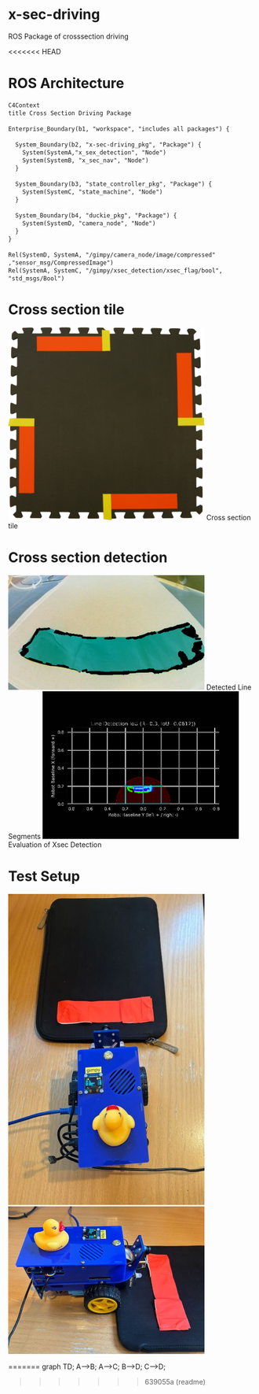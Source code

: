 # x-sec-driving
ROS Package of crosssection driving


<<<<<<< HEAD
# ROS Architecture
```mermaid
C4Context
title Cross Section Driving Package

Enterprise_Boundary(b1, "workspace", "includes all packages") {

  System_Boundary(b2, "x-sec-driving_pkg", "Package") {
    System(SystemA,"x_sex_detection", "Node")
    System(SystemB, "x_sec_nav", "Node")
  }

  System_Boundary(b3, "state_controller_pkg", "Package") {
    System(SystemC, "state_machine", "Node")
  }

  System_Boundary(b4, "duckie_pkg", "Package") {
    System(SystemD, "camera_node", "Node")
  }
}

Rel(SystemD, SystemA, "/gimpy/camera_node/image/compressed" ,"sensor_msg/CompressedImage")
Rel(SystemA, SystemC, "/gimpy/xsec_detection/xsec_flag/bool", "std_msgs/Bool")
```

# Cross section tile
<img src="media/4way_4_done.png" width="400" />
Cross section tile

# Cross section detection 
<img src="media/x_sec_detection.png" width="400" />
Detected Line Segments
<img src="media/x_sec_detection_eval.png" width="400" />
Evaluation of Xsec Detection

# Test Setup
<img src="media/img_1656_720.jpg" width="400" />
<img src="media/img_1658_720.jpg" width="400" />

=======
graph TD;
    A-->B;
    A-->C;
    B-->D;
    C-->D;
    
>>>>>>> 639055a (readme)
